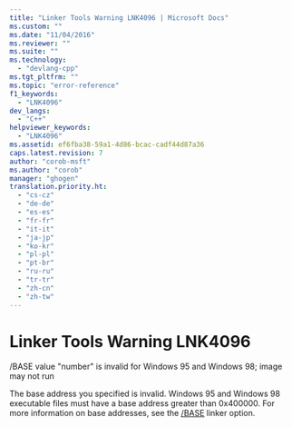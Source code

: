 ```yaml
---
title: "Linker Tools Warning LNK4096 | Microsoft Docs"
ms.custom: ""
ms.date: "11/04/2016"
ms.reviewer: ""
ms.suite: ""
ms.technology: 
  - "devlang-cpp"
ms.tgt_pltfrm: ""
ms.topic: "error-reference"
f1_keywords: 
  - "LNK4096"
dev_langs: 
  - "C++"
helpviewer_keywords: 
  - "LNK4096"
ms.assetid: ef6fba38-59a1-4d86-bcac-cadf44d87a36
caps.latest.revision: 7
author: "corob-msft"
ms.author: "corob"
manager: "ghogen"
translation.priority.ht: 
  - "cs-cz"
  - "de-de"
  - "es-es"
  - "fr-fr"
  - "it-it"
  - "ja-jp"
  - "ko-kr"
  - "pl-pl"
  - "pt-br"
  - "ru-ru"
  - "tr-tr"
  - "zh-cn"
  - "zh-tw"
---
```

# Linker Tools Warning LNK4096
/BASE value "number" is invalid for Windows 95 and Windows 98; image may not run  
  
 The base address you specified is invalid. Windows 95 and Windows 98 executable files must have a base address greater than 0x400000. For more information on base addresses, see the [/BASE](../../build/reference/base-base-address.md) linker option.